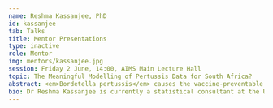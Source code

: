 ```yaml
---
name: Reshma Kassanjee, PhD
id: kassanjee
tab: Talks
title: Mentor Presentations
type: inactive
role: Mentor
img: mentors/kassanjee.jpg
session: Friday 2 June, 14:00, AIMS Main Lecture Hall
topic: The Meaningful Modelling of Pertussis Data for South Africa?
abstract: <em>Bordetella pertussis</em> causes the vaccine-preventable and highly infectious respiratory disease that is commonly called Whooping Cough. Trends in cases over time have varied substantially by country, leading to the renewed assessment of vaccination schedules. Questions about South Africa’s vaccine strategy have recently been posed. The ongoing modelling project that has been initiated to try to answer these questions will be summarised.
bio: Dr Reshma Kassanjee is currently a statistical consultant at the University of Cape Town, providing support to researchers from a diversity of fields – from ecology to psychology. Previously a researcher at SACEMA, focused primarily on the development of methodologies to estimate HIV incidence, her core interests remain in the areas of public health and epidemiology. Through a recent collaboration with Vaccines for Africa, Reshma is now also exploring the area of mathematical modelling for assessing interventions.
---
```

